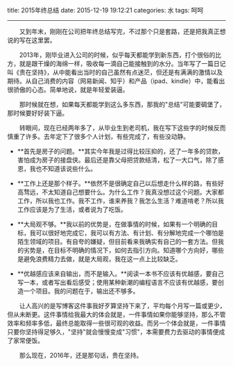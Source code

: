 title: 2015年终总结
date: 2015-12-19 19:12:21
categories: 水
tags: 呵呵

---

　　又到年末，刚刚在公司把年终总结写完，不过那个只是套路，还是把我真正想说的写在这里罢。
<!--more -->
　　2013年，刚毕业进入公司的时候，似乎每天都能学到新东西，打个很俗的比方，就是跟干燥的海绵一样，吸收每一滴自己能接触到的水分。当年写了一篇日记叫《贵在坚持》，从中能看出当时的自己虽然有点迷茫，但还是有满满的激情以及期待。从自己消费的内容（网易新闻、知乎）和产品（ipad、kindle）中，能看出很骄傲的心态。简单地说，就是年轻爱装逼。

　　那时候就在想，如果每天都能学到这么多东西，那我的"总结"可能要碉堡了，那时候要好好装下逼。

　　转眼间，现在已经两年多了，从毕业生到老司机，我在写下这些字的时候反而慎重了许多。去年定下了很多个人计划，有些完成了，有些没动静。

- **首先是房子的问题。**其实今年我是过得比较压抑的，还了一年多的贷款，害怕成为房子的接盘侠。最后还是靠父母把贷款结清，松了一大口气，除了感恩，我也不知道该说些什么。

- **工作上还是那个样子。**依然不是很确定自己以后想走什么样的路，有些好高骛远，不太知道自己想要什么。为什么工作？我真没想过这个问题。大家都工作，所以我也工作。我不工作，谁来养我？我怎么生活？难道啃老？所以我工作应该是为了生活，或者说为了吃饭。

- **大局观不够。**我以前的优势是，在做事情的时候，如果有一个明确的目标，我可以很好地完成它，我可以有方法、有计划、有分解地完成一个哪怕是陌生领域的项目。有自夸的嫌疑，但目前看来我确实有自己的一套方法。但我的劣势是，在目标不明确的情况下，如何去指引方向。知道哪个方向好，哪些是避免浪费精力去做，就是大局观，我在这一点上比较缺乏。

- **优越感应该来自输出，而不是输入。**阅读一本书不应该有优越感，要自己写一本，或者写出看后感受；使用某种新潮的编程语言不应该有优越感，要创造一个项目。我的问题在于，输出还不够多。

　　让人高兴的是写博客这件事我好歹算坚持下来了，平均每个月写一篇或更少，但从未断更。这件事情给我最大的体会就是，一件事情如果你能够坚持，那么不管效率和频率多低，最终总能取得一些很可观的收益。而另一个体会就是，一件事情只要你坚持得足够久，"坚持"就会慢慢变成"习惯"，本需要费力去驱动的事情便成了家常便饭。

　　那么现在，2016年，还是那句话，贵在坚持。